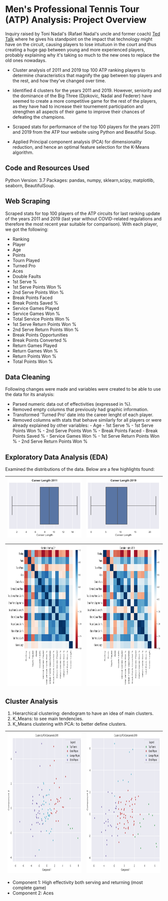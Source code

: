 # Men's Professional Tennis Tour (ATP) Analysis: Project Overview

Inquiry raised by Toni Nadal's (Rafael Nadal's uncle and former coach) [Ted Talk](https://www.ted.com/talks/toni_nadal_el_valor_del_esfuerzo) where he gives his standpoint on the impact that technology might have on the circuit, causing players to lose intuituon in the court and thus creating a huge gap between young and more experienced players, probably explaining why it's taking so much to the new ones to replace the old ones nowadays.
 
* Cluster analysis of 2011 and 2019 top 100 ATP ranking players to determine characteristics that magnify the gap between top players and the rest, and how they've changed over time. 

* Identified 4 clusters for the years 2011 and 2019. However, seniority and the dominance of the Big Three (Djokovic, Nadal and Federer) have seemed to create a more competitive game for the rest of the players, as they have had to increase their tournement participation and strengthen all aspects of their game to improve their chances of defeating the champions. 

* Scraped stats for performance of the top 100 players for the years 2011 and 2019 from the ATP tour website using Python and Beautiful Soup.

* Applied Principal component analysis (PCA) for dimensionality reduction, and hence an optimal feature selection for the K-Means algorithm.

## Code and Resources Used

Python Version: 3.7
Packages: pandas, numpy, sklearn,scipy, matplotlib, seaborn, BeautifulSoup.

## Web Scraping

Scraped stats for top 100 players of the ATP circuits for last ranking update of the years 2011 and 2019 (last year without COVID-related regulations and therefore the most recent year suitable for comparison). With each player, we got the following:

* Ranking
* Player
* Age
* Points
* Tourn Played
* Turned Pro
* Aces
* Double Faults
* 1st Serve %	
* 1st Serve Points Won %	
* 2nd Serve Points Won % 
* Break Points Faced
* Break Points Saved %
* Service Games Played
* Service Games Won %	
* Total Service Points Won %	
* 1st Serve Return Points Won %	
* 2nd Serve Return Points Won %	
* Break Points Opportunities	
* Break Points Converted %	
* Return Games Played	
* Return Games Won %	
* Return Points Won %	
* Total Points Won %

## Data Cleaning

Following changes were made and variables were created to be able to use the data for its analysis:
* Parsed numeric data out of effectivities (expressed in %).
* Removed empty columns that previously had graphic information.
* Transformed 'Turned Pro' date into the career lenght of each player.
* Removed columns with stats that behave similarly for all players or were already explained by other variables:
          - Age
          - 1st Serve %
          - 1st Serve Points Won %
          - 2nd Serve Points Won % 
          - Break Points Faced
          - Break Points Saved %
          - Service Games Won %
          - 1st Serve Return Points Won %
          - 2nd Serve Return Points Won % 

## Exploratory Data Analysis (EDA)

Examined the distributions of the data. Below are a few highlights found:

![](https://github.com/vanessadlafp/tennis_analysis_proj/blob/main/career_length_2011.png) | ![](https://github.com/vanessadlafp/tennis_analysis_proj/blob/main/career_length_2019.png)
-----------------------------------------------------------------------------------------------------------------------------------------|-------


<img src="https://github.com/vanessadlafp/tennis_analysis_proj/blob/main/corr_map_2011.png" width="450" height="450"> | <img src="https://github.com/vanessadlafp/tennis_analysis_proj/blob/main/corr_map_2019.png" width="450" height="450">
-----------------------------------------------------------------------------------------------------------------------------------------|-------

## Cluster Analysis
1) Hierarchical clustering: dendogram to have an idea of main clusters.
2) K_Means: to see main tendencies.
3) K_Means clustering with PCA: to better define clusters.


<img src="https://github.com/vanessadlafp/tennis_analysis_proj/blob/main/Cluters_by_PCA_components_2011.png  " width="450" height="450"> | <img src="https://github.com/vanessadlafp/tennis_analysis_proj/blob/main/Cluters_by_PCA_components_2019.png  " width="450" height="450">
-----------------------------------------------------------------------------------------------------------------------------------------|-------

* Component 1: High effectivity both serving and returning (most complete game)          
* Component 2: Aces                                                                                                                                  
